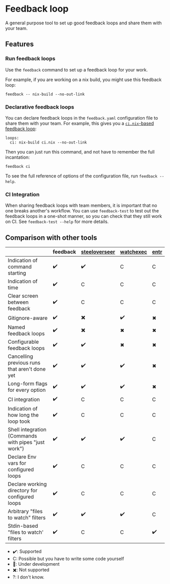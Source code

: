 # Feedback loop

A general purpose tool to set up good feedback loops and share them with your team.

## Features

### Run feedback loops

Use the `feedback` command to set up a feedback loop for your work.

For example, if you are working on a nix build, you might use this feedback loop:

```
feedback -- nix-build --no-out-link
```

### Declarative feedback loops

You can declare feedback loops in the `feedback.yaml` configuration file to share them with your team.
For example, this gives you a [`ci.nix`-based feedback loop](https://cs-syd.eu/posts/2021-04-11-the-ci-nix-pattern):

```
loops:
  ci: nix-build ci.nix --no-out-link
```

Then you can just run this command, and not have to remember the full incantation:

```
feedback ci
```

To see the full reference of options of the configuration file, run `feedback --help`.

### CI Integration

When sharing feedback loops with team members, it is important that no one breaks another's workflow.
You can use `feedback-test` to test out the feedback loops in a one-shot manner, so you can check that they still work on CI.
See `feedback-test --help` for more details.

## Comparison with other tools

| | feedback | [steeloverseer](https://github.com/schell/steeloverseer) | [watchexec](https://github.com/watchexec/watchexec) | [entr](https://github.com/eradman/entr)
|----|-|-|-|-|
| Indication of command starting | ✔️ | ✔️ | C | C |
| Indication of time | ✔️ | C | C | C |
| Clear screen between feedback | ✔️ | C | C | C |
| Gitignore-aware | ✔️ | ✖️ | ✔️ | ✖ |
| Named feedback loops | ✔️ | ✖️ | ✖ | ✖ |
| Configurable feedback loops | ✔️ | ✔️ | ✖ | ✖ |
| Cancelling previous runs that aren't done yet | ✔️ | ✔️ | ✔️ | ✖ |
| Long-form flags for every option | ✔️ | ✔️ | ✔️ | ✖ |
| CI integration | ✔️ | C | C | C |
| Indication of how long the loop took | ✔️ | C | C | C |
| Shell integration (Commands with pipes "just work") | ✔️ | ✔️ | ✔️ | C |
| Declare Env vars for configured loops | ✔️ | C | C | C |
| Declare working directory for configured loops | ✔️ | C | C | C |
| Arbitrary "files to watch" filters | ✔️ | ✔️ | ✔️ | C |
| Stdin-based "files to watch' filters | ✔️ | C | C | ✔️ |

* ✔️: Supported
* C: Possible but you have to write some code yourself
* 🚧: Under development
* ✖️: Not supported
* ?: I don't know.
